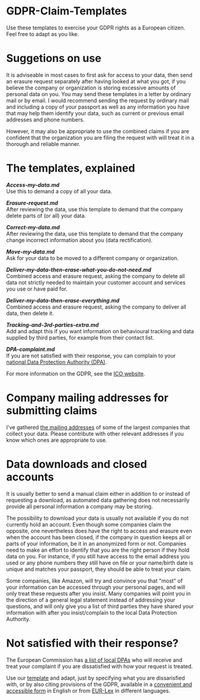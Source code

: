 # GDPR-Claim-Templates
Use these templates to exercise your GDPR rights as a European citizen. Feel free to adapt as you like.

# Suggetions on use
It is adviseable in most cases to first ask for access to your data, then send an erasure request separately after having looked at what you got, if you believe the company or organization is storing excessive amounts of personal data on you. You may send these templates in a letter by ordinary mail or by email. I would recommend sending the request by ordinary mail and including a copy of your passport as well as any information you have that may help them identify your data, such as current or previous email addresses and phone numbers. 

However, it may also be appropriate to use the combined claims if you are confident that the organization you are filing the request with will treat it in a thorough and reliable manner.

# The templates, explained
***Access-my-data.md***<br/>
Use this to demand a copy of all your data.

***Erasure-request.md***<br/>
After reviewing the data, use this template to demand that the company delete parts of (or all) your data.

***Correct-my-data.md***<br/>
After reviewing the data, use this template to demand that the company change incorrect information about you (data rectification).

***Move-my-data.md***<br/>
Ask for your data to be moved to a different company or organization.

***Deliver-my-data-then-erase-what-you-do-not-need.md***<br/>
Combined access and erasure request, asking the company to delete all data not strictly needed to maintain your customer account and services you use or have paid for.

***Deliver-my-data-then-erase-everything.md***<br/>
Combined access and erasure request, asking the company to deliver all data, then delete it.

***Tracking-and-3rd-parties-extra.md***<br/>
Add and adapt this if you want information on behavioural tracking and data supplied by third parties, for example from their contact list.

***DPA-complaint.md***<br/>
If you are not satisfied with their response, you can complain to your [national Data Protection Authority (DPA)](http://ec.europa.eu/newsroom/article29/document.cfm?action=display&doc_id=50061).

For more information on the GDPR, see the [ICO website](https://ico.org.uk/for-organisations/guide-to-the-general-data-protection-regulation-gdpr/).

# Company mailing addresses for submitting claims

I've gathered [the mailing addresses](https://github.com/gdpraid/GDPR-Claim-Templates/blob/master/Relevant-addresses.md) of some of the largest companies that collect your data. Please contribute with other relevant addresses if you know which ones are appropriate to use.

# Data downloads and closed accounts

It is usually better to send a manual claim either in addition to or instead of requesting a download, as automated data gathering does not necessarily provide all personal information a company may be storing.

The possibility to download your data is usually not available if you do not currently hold an account. Even though some companies claim the opposite, one nevertheless does have the right to access and erasure even when the account has been closed, if the company in question keeps all or parts of your information, be it in an anonymized form or not. Companies need to make an effort to identify that you are the right person if they hold data on you. For instance, if you still have access to the email address you used or any phone numbers they still have on file or your name/birth date is unique and matches your passport, they should be able to treat your claim.

Some companies, like Amazon, will try and convince you that "most" of your information can be accessed through your personal pages, and will only treat these requests after you insist. Many companies will point you in the direction of a general legal statement instead of addressing your questions, and will only give you a list of third parties they have shared your information with after you insist/complain to the local Data Protection Authority.

# Not satisfied with their response?

The European Commission has [a list of local DPAs](http://ec.europa.eu/newsroom/article29/document.cfm?action=display&doc_id=50061) who will receive and treat your complaint if you are dissatisfied with how your request is treated.

Use our [template](https://github.com/gdpraid/GDPR-Claim-Templates/blob/master/DPA-complaint.md) and adapt, just by specifying what you are dissarisfied with, or by also citing provisions of the GDPR, available in a [convenient and accessible form](https://gdpr-info.eu) in English or from [EUR-Lex](https://eur-lex.europa.eu/legal-content/EN/TXT/?uri=uriserv:OJ.L_.2016.119.01.0001.01.ENG) in different languages.


